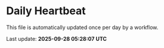 # Daily Heartbeat
This file is automatically updated once per day by a workflow.

Last update: **2025-09-28 05:28:07 UTC**
